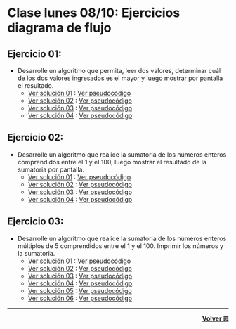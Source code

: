 # Clase lunes 08/10: Ejercicios diagrama de flujo
## Ejercicio 01:
* Desarrolle un algoritmo que permita, leer dos valores, determinar cuál de los dos valores ingresados es el mayor y luego mostrar por pantalla el resultado.
    * [Ver solución 01](https://github.com/enriqueabsurdum/1000-programadores/blob/master/02-introduccion-a-la-informatica/08-10-2018-ejercicios/E01V01.png) : [Ver pseudocódigo](https://github.com/enriqueabsurdum/1000-programadores/blob/master/02-introduccion-a-la-informatica/08-10-2018-ejercicios/E01V01.psc)
    * [Ver solución 02](https://github.com/enriqueabsurdum/1000-programadores/blob/master/02-introduccion-a-la-informatica/08-10-2018-ejercicios/E01V02.png) : [Ver pseudocódigo](https://github.com/enriqueabsurdum/1000-programadores/blob/master/02-introduccion-a-la-informatica/08-10-2018-ejercicios/E01V02.psc)
    * [Ver solución 03](https://github.com/enriqueabsurdum/1000-programadores/blob/master/02-introduccion-a-la-informatica/08-10-2018-ejercicios/E01V03.png) : [Ver pseudocódigo](https://github.com/enriqueabsurdum/1000-programadores/blob/master/02-introduccion-a-la-informatica/08-10-2018-ejercicios/E01V03.psc)
    * [Ver solución 04](https://github.com/enriqueabsurdum/1000-programadores/blob/master/02-introduccion-a-la-informatica/08-10-2018-ejercicios/E01V04.png) : [Ver pseudocódigo](https://github.com/enriqueabsurdum/1000-programadores/blob/master/02-introduccion-a-la-informatica/08-10-2018-ejercicios/E01V04.psc)
## Ejercicio 02:
* Desarrolle un algoritmo que realice la sumatoria de los números enteros comprendidos entre el 1 y el 100, luego mostrar el resultado de la sumatoria por pantalla.
  * [Ver solución 01](https://github.com/enriqueabsurdum/1000-programadores/blob/master/02-introduccion-a-la-informatica/08-10-2018-ejercicios/E02V01.png) : [Ver pseudocódigo](https://github.com/enriqueabsurdum/1000-programadores/blob/master/02-introduccion-a-la-informatica/08-10-2018-ejercicios/E02V01.psc)
  * [Ver solución 02](https://github.com/enriqueabsurdum/1000-programadores/blob/master/02-introduccion-a-la-informatica/08-10-2018-ejercicios/E02V02.png) : [Ver pseudocódigo](https://github.com/enriqueabsurdum/1000-programadores/blob/master/02-introduccion-a-la-informatica/08-10-2018-ejercicios/E02V02.psc)
  * [Ver solución 03](https://github.com/enriqueabsurdum/1000-programadores/blob/master/02-introduccion-a-la-informatica/08-10-2018-ejercicios/E02V03.png) : [Ver pseudocódigo](https://github.com/enriqueabsurdum/1000-programadores/blob/master/02-introduccion-a-la-informatica/08-10-2018-ejercicios/E02V03.psc)
  * [Ver solución 04](https://github.com/enriqueabsurdum/1000-programadores/blob/master/02-introduccion-a-la-informatica/08-10-2018-ejercicios/E02V04.png) : [Ver pseudocódigo](https://github.com/enriqueabsurdum/1000-programadores/blob/master/02-introduccion-a-la-informatica/08-10-2018-ejercicios/E02V04.psc)
## Ejercicio 03:
* Desarrolle un algoritmo que realice la sumatoria de los números enteros múltiplos de 5 comprendidos entre el 1 y el 100. Imprimir los números y la sumatoria.
  * [Ver solución 01](https://github.com/enriqueabsurdum/1000-programadores/blob/master/02-introduccion-a-la-informatica/08-10-2018-ejercicios/E03V01.png) : [Ver pseudocódigo](https://github.com/enriqueabsurdum/1000-programadores/blob/master/02-introduccion-a-la-informatica/08-10-2018-ejercicios/E03V01.psc)
  * [Ver solución 02](https://github.com/enriqueabsurdum/1000-programadores/blob/master/02-introduccion-a-la-informatica/08-10-2018-ejercicios/E03V02.png) : [Ver pseudocódigo](https://github.com/enriqueabsurdum/1000-programadores/blob/master/02-introduccion-a-la-informatica/08-10-2018-ejercicios/E03V02.psc)
  * [Ver solución 03](https://github.com/enriqueabsurdum/1000-programadores/blob/master/02-introduccion-a-la-informatica/08-10-2018-ejercicios/E03V03.png) : [Ver pseudocódigo](https://github.com/enriqueabsurdum/1000-programadores/blob/master/02-introduccion-a-la-informatica/08-10-2018-ejercicios/E03V03.psc)
  * [Ver solución 04](https://github.com/enriqueabsurdum/1000-programadores/blob/master/02-introduccion-a-la-informatica/08-10-2018-ejercicios/E03V04.png) : [Ver pseudocódigo](https://github.com/enriqueabsurdum/1000-programadores/blob/master/02-introduccion-a-la-informatica/08-10-2018-ejercicios/E03V04.psc)
  * [Ver solución 05](https://github.com/enriqueabsurdum/1000-programadores/blob/master/02-introduccion-a-la-informatica/08-10-2018-ejercicios/E03V05.png) : [Ver pseudocódigo](https://github.com/enriqueabsurdum/1000-programadores/blob/master/02-introduccion-a-la-informatica/08-10-2018-ejercicios/E03V05.psc)
  * [Ver solución 06](https://github.com/enriqueabsurdum/1000-programadores/blob/master/02-introduccion-a-la-informatica/08-10-2018-ejercicios/E03V06.png) : [Ver pseudocódigo](https://github.com/enriqueabsurdum/1000-programadores/blob/master/02-introduccion-a-la-informatica/08-10-2018-ejercicios/E03V06.psc)

***
<div align="right">

[**Volver 𝌖**](https://github.com/enriqueabsurdum/1000-programadores/blob/master/README.md)
</div>  